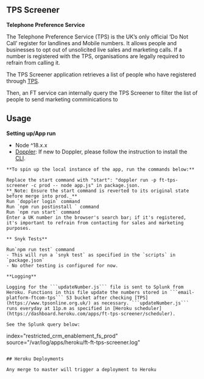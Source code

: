 ## TPS Screener

**Telephone Preference Service**

The Telephone Preference Service (TPS) is the UK’s only official ‘Do Not Call’ register for landlines and Mobile numbers.
It allows people and businesses to opt out of unsolicited live sales and marketing calls.
If a number is registered with the TPS, organisations are legally required to refrain from calling it.

The TPS Screener application retrieves a list of people who have registered through [TPS](https://www.tpsonline.org.uk/).

Then, an FT service can internally query the TPS Screener to filter the list of people to send marketing comminications to

## Usage

**Setting up/App run**

- Node ^18.x.x
- [Doppler](https://github.com/Financial-Times/ip-ftlive-api#doppler---secrets-management): If new to Doppler, please follow the instruction to install the [CLI](https://docs.doppler.com/docs/install-cli).
```
**To spin up the local instance of the app, run the commands below:**

Replace the start command with "start": "doppler run -p ft-tps-screener -c prod -- node app.js" in package.json.
**_Note: Ensure the start command is reverted to its original state before merge into prod._**
Run `doppler login` command
Run `npm run postinstall ` command
Run `npm run start` command
Enter a UK number in the browser's search bar; if it's registered, it's important to refrain from contacting for sales and marketing purposes.

** Snyk Tests**

Run`npm run test` command
- This will run a `snyk test` as specified in the `scripts` in `package.json`  
- No other testing is configured for now.

**Logging**

Logging for the ```updateNumber.js``` file is sent to Splunk from Heroku. Functions in this file update the numbers stored in ```email-platform-ftcom-tps``` S3 bucket after checking [TPS](https://www.tpsonline.org.uk/) as necessary. ```updateNumber.js``` runs everyday at 11p.m as specified in [Heroku scheduler](https://dashboard.heroku.com/apps/ft-tps-screener/scheduler).  

See the Splunk query below:

```
index="restricted_crm_enablement_fs_prod" source="/var/log/apps/heroku/ft-ft-tps-screener.log"
```

## Heroku Deployments

Any merge to master will trigger a deployment to Heroku
